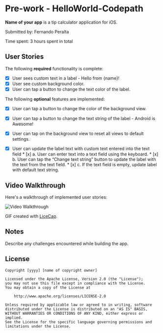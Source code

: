 # Pre-work - HelloWorld-Codepath

**Name of your app** is a tip calculator application for iOS.

Submitted by: Fernando Peralta

Time spent: 3 hours spent in total

## User Stories

The following **required** functionality is complete:

* [x] User sees custom text in a label - Hello from {name}!
* [x] User see custom background color.
* [x] User can tap a button to change the text color of the label.

The following **optional** features are implemented:

* [x] User can tap a button to change the color of the background view.
* [x] User can tap a button to change the text string of the label - Android is Awesome!
* [x] User can tap on the background view to reset all views to default settings.
* [x] User can update the label text with custom text entered into the text field
       * [x] a. User can enter text into a text field using the keyboard.
       * [x] b. User can tap the “Change text string” button to update the label with the text from the text field.
       * [x] c. If the text field is empty, update label with default text string.
       

## Video Walkthrough

Here's a walkthrough of implemented user stories:

<img src='https://user-images.githubusercontent.com/73323113/143780861-4d3631de-d462-4db8-8cd2-6774a3819e26.mp4' title='Video Walkthrough' width='' alt='Video Walkthrough' />

GIF created with [LiceCap](http://www.cockos.com/licecap/).

## Notes

Describe any challenges encountered while building the app.

## License

    Copyright [yyyy] [name of copyright owner]

    Licensed under the Apache License, Version 2.0 (the "License");
    you may not use this file except in compliance with the License.
    You may obtain a copy of the License at

        http://www.apache.org/licenses/LICENSE-2.0

    Unless required by applicable law or agreed to in writing, software
    distributed under the License is distributed on an "AS IS" BASIS,
    WITHOUT WARRANTIES OR CONDITIONS OF ANY KIND, either express or implied.
    See the License for the specific language governing permissions and
    limitations under the License.

